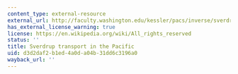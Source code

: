 ```yaml
---
content_type: external-resource
external_url: http://faculty.washington.edu/kessler/pacs/inverse/sverdrup.html
has_external_license_warning: true
license: https://en.wikipedia.org/wiki/All_rights_reserved
status: ''
title: Sverdrup transport in the Pacific
uid: d3d2daf2-b1ed-4a0d-a04b-31dd6c3196a0
wayback_url: ''
---
```

